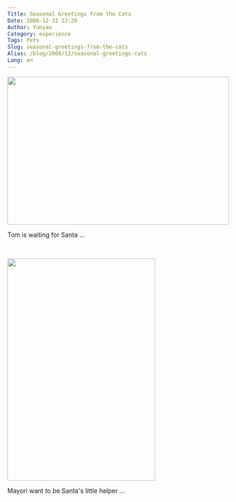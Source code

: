 ```yaml
---
Title: Seasonal Greetings from the Cats
Date: 2008-12-31 22:20
Author: Yunyao
Category: experience
Tags: Pets
Slug: seasonal-greetings-from-the-cats
Alias: /blog/2008/12/seasonal-greetings-cats
Lang: en
---
```


<img src="https://farm4.static.flickr.com/3235/3136652664_8ff94c4266.jpg?v=0" width="500" height="333" />

Tom is waiting for Santa ...

 

<img src="https://farm4.static.flickr.com/3294/3135823833_f42943d49a.jpg?v=0" width="333" height="500" />

Mayori want to be Santa's little helper ...
